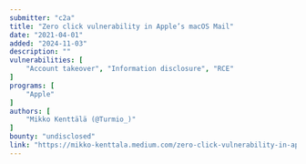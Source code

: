 ```yaml
---
submitter: "c2a"
title: "Zero click vulnerability in Apple’s macOS Mail"
date: "2021-04-01"
added: "2024-11-03"
description: ""
vulnerabilities: [
    "Account takeover", "Information disclosure", "RCE"
]
programs: [
    "Apple"
]
authors: [
    "Mikko Kenttälä (@Turmio_)"
]
bounty: "undisclosed"
link: "https://mikko-kenttala.medium.com/zero-click-vulnerability-in-apples-macos-mail-59e0c14b106c"
---
```




